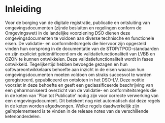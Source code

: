 # Inleiding
Voor de borging van de digitale registratie, publicatie en ontsluiting van omgevingsdocumenten (zijnde besluiten en regelingen conform de Omgevingswet) in de landelijke voorziening DSO dienen deze omgevingsdocumenten te voldoen aan diverse
technische en functionele eisen.
De validatie- en conformiteitsregels die hiervoor zijn opgesteld vinden hun oorsprong
in de documentatie van de STOP/TPOD-standaarden en zijn expliciet geïdentificeerd
om de validatiefunctionaliteit van LVBB en OZON te kunnen ontwikkelen. Deze validatiefunctionaliteit wordt in fases ontwikkeld.
Tegelijkertijd hebben bevoegde gezagen en hun softwareontwikkelaars behoefte aan
inzicht in de eisen waaraan hun omgevingsdocumenten moeten voldoen om straks
succesvol te worden geregistreerd, gepubliceerd en ontsloten in het DSO-LV. Deze
notitie voorziet in deze behoefte en geeft een geclassificeerde beschrijving van een
geharmoniseerd overzicht van de validatie- en conformiteitsregels die in de keten
van 'Plan tot Publicatie' nodig zijn voor correcte verwerking van een omgevingsdocument. Dit betekent nog niet automatisch dat deze regels in de keten worden afgedwongen. Welke regels daadwerkelijk zijn geïmplementeerd is te vinden in de release notes van de verschillende ketenonderdelen.